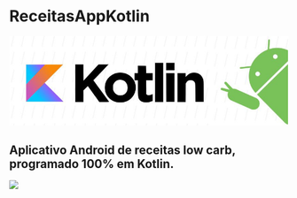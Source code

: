# ReceitasAppKotlin

![alt text](/imagens/kotlin_android_kt.jpg)

## Aplicativo Android de receitas low carb, programado 100% em Kotlin. 

![](/imagens/bloggif_5ab2625682c15.gif)
